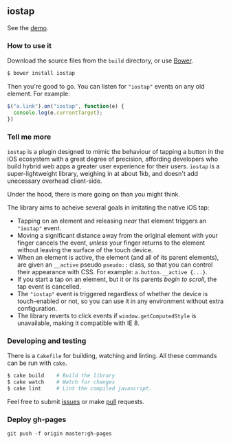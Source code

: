 ## iostap

See the [demo](http://stephenhutchings.github.io/iostap/demo/).

### How to use it

Download the source files from the `build` directory, or use [Bower](http://www.bower.io/).

```bash
$ bower install iostap
```

Then you're good to go. You can listen for `"iostap"` events on any old element. For example:

```js
$("a.link").on("iostap", function(e) {
  console.log(e.currentTarget);
})
```

### Tell me more

`iostap` is a plugin designed to mimic the behaviour of tapping a button in the iOS ecosystem with a great degree of precision, affording developers who build hybrid web apps a greater user experience for their users. `iostap` is a super-lightweight library, weighing in at about 1kb, and doesn't add unecessary overhead client-side.

Under the hood, there is more going on than you might think.

The library aims to acheive several goals in imitating the native iOS tap:
  - Tapping on an element and releasing *near* that element triggers an `"iostap"` event.
  - Moving a significant distance away from the original element with your finger cancels the event, *unless* your finger returns to the element without leaving the surface of the touch device.
  - When an element is active, the element (and all of its parent elements), are given an `__active` pseudo `pseudo::` class, so that you can control their appearance with CSS. For example: `a.button.__active {...}`.
  - If you start a tap on an element, but it or its parents *begin to scroll*, the tap event is cancelled.
  - The `"iostap"` event is triggered regardless of whether the device is touch-enabled or not, so you can use it in any environment without extra configuration.
  - The library reverts to click events if `window.getComputedStyle` is unavailable, making it compatible with IE 8.

### Developing and testing

There is a `Cakefile` for building, watching and linting. All these commands can be run with `cake`.

```bash
$ cake build    # Build the library
$ cake watch    # Watch for changes
$ cake lint     # Lint the compiled javascript.
```

Feel free to submit [issues](https://github.com/stephenhutchings/iostap/issues) or make [pull](https://github.com/stephenhutchings/iostap/pulls) requests.

### Deploy gh-pages

```
git push -f origin master:gh-pages
```
